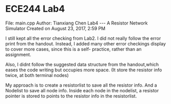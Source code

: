 # ECE244 Lab4

 
 File:   main.cpp
 Author: Tianxiang Chen
 Lab4 --- A Resistor Network Simulator
 Created on August 23, 2017, 2:59 PM
 
 I still kept all the error checking from Lab2.
 I did not really follow the error print from the handout. Instead, I added
 many other error checkings display to cover more cases, since this is a self-
 practice, rather than an assignment.
 
 Also, I didnt follow the suggested data structure from the handout,which eases
 the code writing but occupies more space. (It store the resistor info twice,
 at both terminal nodes)
 
 My approach is to create a resistorlist to save all the resistor info. And a
 Nodelist to save all node info. Inside each node in the nodelist, a resistor
 pointer is stored to points to the resistor info in the resistorlist. 

